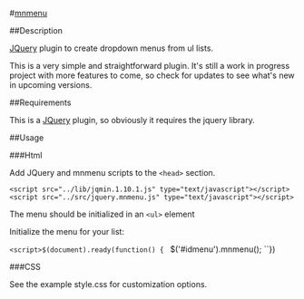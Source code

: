 #[mnmenu](http://www.marcnuri.com/)


##Description

[JQuery](http://jquery.com/) plugin to create dropdown menus from ul lists.

This is a very simple and straightforward plugin. It's still a work in progress project
with more features to come, so check for updates to see what's new in upcoming versions.

##Requirements

This is a [JQuery](http://jquery.com/) plugin, so obviously it requires the jquery library.

##Usage

###Html

Add JQuery and mnmenu scripts to the `<head>` section.

``<script src="../lib/jqmin.1.10.1.js" type="text/javascript"></script>``
``<script src="../src/jquery.mnmenu.js" type="text/javascript"></script>``

The menu should be initialized in an ``<ul>`` element

Initialize the menu for your list:

``<script>$(document).ready(function() {
``    $('#idmenu').mnmenu();
``})</script>

###CSS

See the example style.css for customization options.